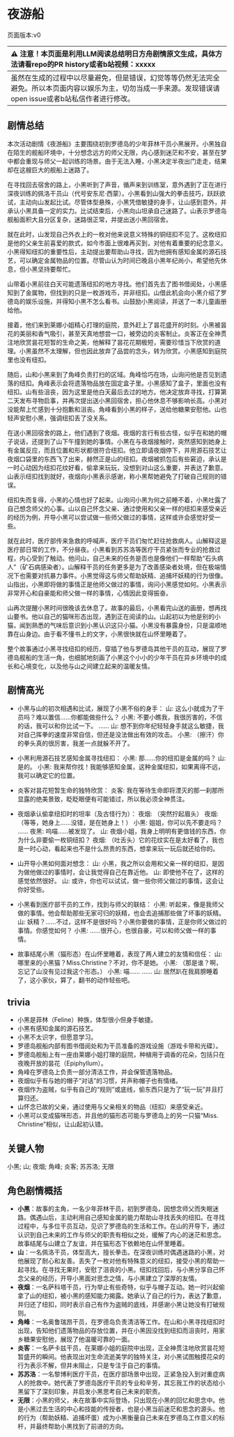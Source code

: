 # 夜游船
页面版本:v0
 

| :warning: 注意！本页面是利用LLM阅读总结明日方舟剧情原文生成，具体方法请看repo的PR history或者b站视频：xxxxx           |
|:----------------------------|
| 虽然在生成的过程中以尽量避免，但是错误，幻觉等等仍然无法完全避免。所以本页面内容以娱乐为主，切勿当成一手来源。发现错误请open issue或者b站私信作者进行修改。|



## 剧情总结
本次活动剧情《夜游船》主要围绕初到罗德岛的少年菲林干员小黑展开。小黑独自在陌生的舰船环境中，十分想念远方的师父无限，内心感到迷茫和不安，甚至在梦中都会重现与师父一起训练的场景。由于无法入睡，小黑决定半夜出门走走，结果却在这艘巨大的舰船上迷路了。

在寻找回去宿舍的路上，小黑听到了声音，循声来到训练室，意外遇到了正在进行深夜训练的佩洛干员山（代号安东尼·西蒙）。小黑看到山强大的拳击技巧，跃跃欲试，主动向山发起比试。尽管体型悬殊，小黑凭借敏捷的身手，让山感到意外，并承认小黑具备一定的实力。比试结束后，小黑向山坦承自己迷路了。山表示罗德岛舰船面积大且分区复杂，迷路很正常，并提出送小黑回宿舍。

就在此时，山发现自己外衣上的一枚对他来说意义特殊的铜纽扣不见了。这枚纽扣是他的父亲生前喜爱的款式，如今市面上很难再买到，对他有着重要的纪念意义。小黑得知纽扣的重要性后，主动提出要帮助山寻找，因为他拥有感知金属的源石技艺，可以确定金属物品的位置。尽管山认为时间已晚且小黑年纪尚小，希望他先休息，但小黑坚持要帮忙。

山带着小黑前往白天可能遗落纽扣的地方寻找。他们首先去了图书借阅处，小黑感知到了金属物，但找到的只是一枚游戏币，并非纽扣。山借此机会向小黑介绍了罗德岛的娱乐设施，并得知小黑不怎么看书。山鼓励小黑阅读，并送了一本儿童画册给他。

接着，他们来到莱娜小姐精心打理的庭院，意外赶上了昙花盛开的时刻。小黑被昙花的美丽和香气吸引，甚至天真地想尝一口，被旁边的炎客制止。炎客正在全神贯注地欣赏昙花短暂的生命之美，他解释了昙花花期极短，需要珍惜当下欣赏的道理。小黑虽然不太理解，但也因此放弃了品尝的念头，转为欣赏。小黑感知到庭院里也没有纽扣。

随后，山和小黑来到了角峰负责打扫的区域。角峰恰巧在场，山询问他是否见到遗落的纽扣。角峰表示会将遗落物品放在固定盒子里。小黑感知了盒子，里面也没有纽扣。山有些沮丧，因为这里是他白天最后去过的地方。他决定放弃寻找，打算第二天发布寻物启事，并再次提出送小黑回宿舍，担心他休息不够影响长高。小黑对没能帮上忙感到十分抱歉和沮丧。角峰看到小黑的样子，送给他糖果安慰他。山也轻声安慰小黑，强调纽扣丢了没关系。

在送小黑回宿舍的路上，他们遇到了夜烟。夜烟的言行有些古怪，似乎在和她的帽子说话，还提到了山下午撞到她的事情。小黑在与夜烟接触时，突然感知到她身上有金属反应，而且位置和形状都很符合纽扣。他立即请夜烟停下，并用源石技艺让夜烟口袋里的东西飞了出来，赫然正是山的纽扣。夜烟被抓包后有些窘迫，承认是一时心动因为纽扣花纹好看，偷拿来玩玩，没想到对山这么重要，并表达了歉意。山表示纽扣找到就好，夜烟向小黑表示感谢，称小黑帮她避免了打破自己规则的错误。

纽扣失而复得，小黑的心情也好了起来。山询问小黑为何之前睡不着，小黑吐露了自己想念师父的心事。山以自己怀念父亲、通过使用和父亲一样的纽扣来感受亲近的经历为例，开导小黑可以尝试做一些师父做过的事情，这样或许会感觉好受一些。

就在此时，医疗部传来急救的呼喊声，医疗干员们匆忙赶往抢救病人。山解释这是医疗部日常的工作，不分昼夜。小黑看到苏苏洛等医疗干员紧张而专业的抢救过程，内心受到了触动。他问山，自己未来的任务是否也是像他们一样帮助“石头病人”（矿石病感染者）。山解释干员的任务更多是为了改善感染者处境，但在极端情况下也需要对抗暴力事件。小黑觉得这与师父帮助妖精、追捕坏妖精的行为很像。山指出，小黑即将做的事情正是他师父做过的事情，询问小黑感觉如何。小黑表示非常开心和自豪能和师父做一样的事情，心情因此变得振奋。

山再次提醒小黑时间很晚该去休息了。故事的最后，小黑看完山送的画册，想再找山要书。他以自己的猫咪形态出现，遇到正在阅读的山。山起初以为他是别的小猫，闻到熟悉的气味后意识到小黑认识这只小猫。小黑没有暴露身份，只是温顺地靠在山身边。由于看不懂书上的文字，小黑很快就在山怀里睡着了。

整个故事通过小黑寻找纽扣的经历，穿插了他与罗德岛其他干员的互动，展现了罗德岛舰船的生活一角，也细腻地刻画了小黑这个小小的少年干员在异乡环境中的成长和心境变化，以及他与山之间建立起来的温暖友情。
## 剧情高光
- 小黑与山的初次相遇和比试，展现了小黑不俗的身手：
  山: 这么小就成为了干员吗？难以置信......你都能做些什么？
  小黑: 不要小瞧我，我很厉害的，不信的话，我可以和你比试一下。
  ......
  山: 想不到你年纪轻轻身手就这么敏捷，我对自己挥拳的速度非常自信，但还是没法做出有效的攻击。
  小黑: （擦汗）你的拳头真的很厉害，我差一点就躲不开了。

- 小黑利用源石技艺感知金属寻找纽扣：
  小黑: 那......你的纽扣是金属的吗？
  山: 是的。
  小黑: 我来帮你找！我能够感知金属，这种金属纽扣，如果离得不远，我可以确定它的位置。

- 炎客对昙花短暂生命的独特欣赏：
  炎客: 我在等待生命即将湮灭的那一刹那所显露的绝美景致，眨眨眼便有可能错过，所以我必须全神贯注。

- 夜烟承认偷拿纽扣时的坦率（及古怪行为）：
  夜烟: （突然拧起眉头）
  夜烟: （等等，她身上......没错，是在她身上！）
  小黑: 姐姐，你可以先不要走吗？
  ......
  夜黑: 呜喵......被发现了。
  山: 夜烟小姐，我身上明明有更值钱的东西，你为什么非要偷一枚铜纽扣？
  夜烟: （吐舌头）它的花纹实在是太好看了，我也是一时心动，看起来也不是什么昂贵的东西，想拿来玩一玩后就还给你的。

- 山开导小黑如何面对想念：
  山: 小黑，我之所以会用和父亲一样的纽扣，是因为做他做过的事情时，会让我觉得自己在靠近他。
  山: 即使他不在了，这样的感觉依然很好。
  山: 或许，你也可以试试，做一些你师父做过的事情，这会让你好受些。

- 小黑看到医疗部干员的工作，找到与师父的联结：
  小黑: 听起来，像是我师父做的事情。他会帮助那些无家可归的妖精，也会去追捕那些做了坏事的妖精。
  山: 妖精？......不过，这样不是很好吗？小黑你要做的事情，正是你师父做过的事情。你感觉如何？
  小黑: ......很开心，也很自豪，可以和师父做一样的事情。

- 故事结尾小黑（猫形态）在山怀里睡着，表现了两人建立的友情和信任：
  山: 哪里来的小黑猫？Miss.Christine？不对，你不是她。
  小黑: （那是谁？啊，忘记了山没有见过我这个形态。）
  小黑: 喵......
  ......
  山: 居然趴在我肩膀睡着了，这小家伙，算了，翻书的动作轻些吧。
## trivia
- 小黑是菲林（Feline）种族，体型很小但身手敏捷。
- 小黑有感知金属的源石技艺。
- 小黑不太识字，但愿意学习。
- 罗德岛舰船内部有图书借阅处和为干员准备的游戏设施（游戏卡带和光碟）。
- 罗德岛舰船上有一座由莱娜小姐打理的庭院，种植用于调香的花朵，包括只在夜晚开放的昙花（Epiphyllum）。
- 角峰在罗德岛上负责一部分清洁工作，并会保管遗落物品。
- 夜烟似乎有与她的帽子“对话”的习惯，并声称帽子也有情绪。
- 夜烟作为盗贼，似乎有自己的“规则”或底线，偷东西只是为了“玩一玩”并且打算归还。
- 山怀念已故的父亲，通过使用与父亲相关的物品（纽扣）来感受亲近。
- 小黑可以变成猫咪形态，并且他的猫形态可能与罗德岛上的另一只猫“Miss. Christine”相似，让山起初认错。
## 关键人物
小黑; 山; 夜烟; 角峰; 炎客; 苏苏洛; 无限
## 角色剧情概括
-   **小黑**：故事的主角，一名少年菲林干员，初到罗德岛，因想念师父而失眠迷路。偶遇山后，主动利用自己感知金属的能力帮助山寻找丢失的纽扣。在寻找过程中，与多位干员互动，见识了罗德岛的生活和工作。在山的开导下，通过认识到自己未来的工作与师父的职责有相似之处，缓解了内心的迷茫和思念。故事结尾与山建立了友谊，并在猫形态下依赖地在山怀里睡着。
-   **山**：一名佩洛干员，体型高大，擅长拳击。在深夜训练时偶遇迷路的小黑，对他展现了耐心和友善。丢失了一枚对他有特殊意义的纽扣，接受小黑的帮助一起寻找。在寻找无果时，安慰了沮丧的小黑。纽扣找回后，与小黑分享自己怀念父亲的经历，开导小黑面对思念之情，与小黑建立了深厚的友情。
-   **夜烟**：一名萨科塔干员，行为举止有些奇特，似乎与帽子互动。她一时兴起偷拿了山的纽扣，被小黑的感知能力揭露。她承认了自己的行为，表达了歉意，并归还了纽扣，同时表示自己有作为盗贼的底线，并感谢小黑让她没有打破规则。
-   **角峰**：一名奥鲁瑞昂干员，在罗德岛负责清洁等工作。在山和小黑寻找纽扣时出现，告知他们遗落物品的存放位置，并在小黑因没找到纽扣而沮丧时，用家乡糖果安慰他，展现了他温暖可靠的一面。
-   **炎客**：一名萨卡兹干员，在莱娜小姐的庭院中出现，正全神贯注地欣赏昙花短暂盛开的瞬间。他表现出对生命流逝美学的独特关注，对小黑试图触摸花朵的行为表示不解，但并未阻止，只是专注于自己的事情。
-   **苏苏洛**：一名黎博利医疗干员，在医疗部场景中出现，正紧急投入到对重症病人的抢救中。她代表了罗德岛医疗干员的专业和辛劳，其忘我工作的状态给小黑留下了深刻印象，并启发小黑思考自己未来的职责。
-   **无限**：小黑的师父，未在故事中实际登场，只出现在小黑的回忆和思念中。他是小黑过去生活的中心和技能的传授者，也是小黑当前迷茫和思念的源头。他的行为（帮助妖精、追捕坏蛋）成为小黑衡量自己未来在罗德岛工作意义的标杆，并最终帮助小黑找到了前进的方向。